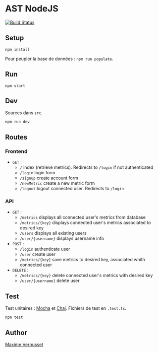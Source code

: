 # AST NodeJS

[![Build Status](https://travis-ci.org/MaximeVernusset/NodeJS_TP1.svg?branch=master)](https://travis-ci.org/MaximeVernusset/NodeJS_TP1)


## Setup 
```
npm install 
```
Pour peupler la base de données : `npm run populate`.

## Run
```
npm start
```

## Dev
Sources dans `src`.
```
npm run dev
```

## Routes
### Frontend
* ``GET`` :
    - ``/`` index (retrieve metrics). Redirects to ``/login`` if not authenticated
    - ``/login`` login form
    - ``/signup`` create account form
    - ``/newMetric`` create a new metric form
    - ``/logout`` logout connected user. Redirects to ``/login``
### API
* ``GET`` :
    - ``/metrics`` displays all connected user's metrics from database
    - ``/metrics/{key}`` displays connected user's metrics associated to desired key
    - ``/users`` displays all existing users
    - ``/user/{username}`` displays username info
* ``POST`` :
    - ``/login`` authenticate user
    - ``/user`` create user
    - ``/metrics/{key}`` save metrics to desired key, associated whith connected user
* ``DELETE`` :
    - ``/metrics/{key}`` delete connected user's metrics with desired key
    - ``/user/{username}`` delete user 

## Test
Test unitaires : [Mocha](https://mochajs.org/) et [Chai](https://www.chaijs.com/).
Fichiers de test en `.test.ts`.
```
npm test
```


## Author
[Maxime Vernusset](https://github.com/MaximeVernusset)



